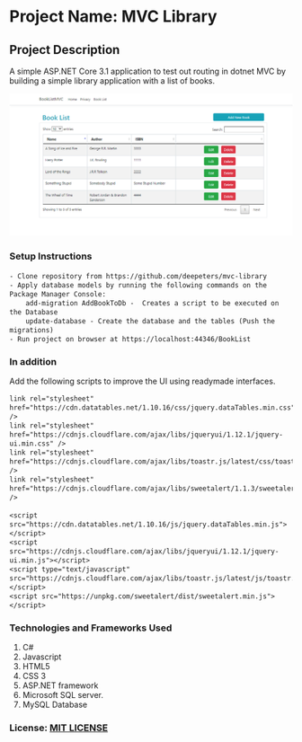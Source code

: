 # Project Name: MVC Library

## Project Description

A simple ASP.NET Core 3.1 application to test out routing in dotnet MVC by building a simple library application with a list of books.

<img src = "images/BookListMVC.png">

### Setup Instructions

    - Clone repository from https://github.com/deepeters/mvc-library
    - Apply database models by running the following commands on the Package Manager Console:
        add-migration AddBookToDb -  Creates a script to be executed on the Database
        update-database - Create the database and the tables (Push the migrations)
    - Run project on browser at https://localhost:44346/BookList

### In addition

Add the following scripts to improve the UI using readymade interfaces.

    link rel="stylesheet" href="https://cdn.datatables.net/1.10.16/css/jquery.dataTables.min.css" />
    link rel="stylesheet" href="https://cdnjs.cloudflare.com/ajax/libs/jqueryui/1.12.1/jquery-ui.min.css" />
    link rel="stylesheet" href="https://cdnjs.cloudflare.com/ajax/libs/toastr.js/latest/css/toastr.min.css" />
    link rel="stylesheet" href="https://cdnjs.cloudflare.com/ajax/libs/sweetalert/1.1.3/sweetalert.min.css" />

    <script src="https://cdn.datatables.net/1.10.16/js/jquery.dataTables.min.js"></script>
    <script src="https://cdnjs.cloudflare.com/ajax/libs/jqueryui/1.12.1/jquery-ui.min.js"></script>
    <script type="text/javascript" src="https://cdnjs.cloudflare.com/ajax/libs/toastr.js/latest/js/toastr.min.js"></script>
    <script src="https://unpkg.com/sweetalert/dist/sweetalert.min.js"></script>

### Technologies and Frameworks Used

1. C#
2. Javascript
3. HTML5
4. CSS 3
5. ASP.NET framework
6. Microsoft SQL server.
7. MySQL Database

### License: [MIT LICENSE](https://raw.githubusercontent.com/deepeters/razor-library/master/LICENSE)

